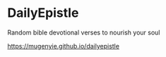 # DailyEpistle

Random bible devotional verses to nourish your soul

https://mugenyie.github.io/dailyepistle
